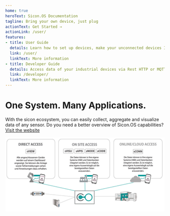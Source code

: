 ```yaml
---
home: true
heroText: Sicon.OS Documentation
tagline: Bring your own device, just plug
actionText: Get Started →
actionLink: /user/
features:
- title: User Guide
  details: Learn how to set up devices, make your unconnected devices IoT ready and visualize the data
  link: /user/
  linkText: More information
- title: Developer Guide
  details: Access data of your industrial devices via Rest HTTP or MQTT/WebSocket APIs and build applications
  link: /developer/
  linkText: More information
---
```


# One System. Many Applications.

With the sicon ecosystem, you can easily collect, aggregate and visualize data of any sensor.
Do you need a better overview of Sicon.OS capabilities? [Visit the website](https://gps-sttutgart.de)

![](./access.jpg)
